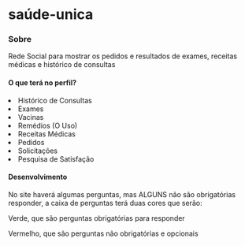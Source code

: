 # saúde-unica

<h3>Sobre</h3>
<p>Rede Social para mostrar os pedidos e resultados de exames, receitas médicas e histórico de consultas</p>

<h4>O que terá no perfil?</h4>
<li>Histórico de Consultas</li>
<li>Exames</li>
<li>Vacinas</li>
<li>Remédios (O Uso)</li>
<li>Receitas Médicas</li>
<li>Pedidos</li>
<li>Solicitações</li>
<li>Pesquisa de Satisfação</li>

<h4>Desenvolvimento</h4>
<p>No site haverá algumas perguntas, mas ALGUNS não são obrigatórias responder, a caixa de perguntas terá duas cores que serão:</p>
<p color="Green">Verde, que são perguntas obrigatórias para responder</p>
<p color="Red">Vermelho, que são perguntas não obrigatórias e opcionais</p>
